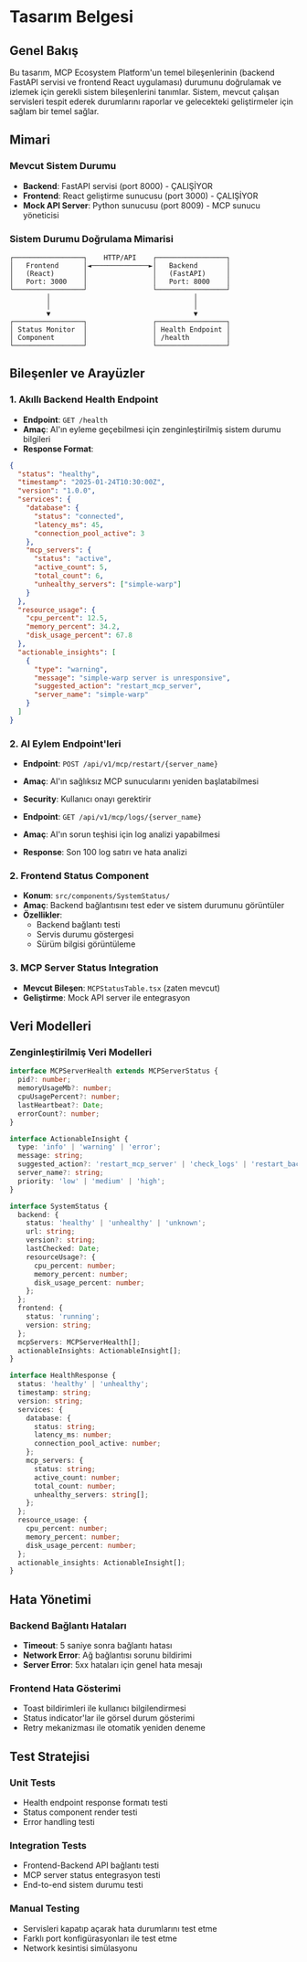 # Tasarım Belgesi

## Genel Bakış

Bu tasarım, MCP Ecosystem Platform'un temel bileşenlerinin (backend FastAPI servisi ve frontend React uygulaması) durumunu doğrulamak ve izlemek için gerekli sistem bileşenlerini tanımlar. Sistem, mevcut çalışan servisleri tespit ederek durumlarını raporlar ve gelecekteki geliştirmeler için sağlam bir temel sağlar.

## Mimari

### Mevcut Sistem Durumu
- **Backend**: FastAPI servisi (port 8000) - ÇALIŞİYOR
- **Frontend**: React geliştirme sunucusu (port 3000) - ÇALIŞİYOR
- **Mock API Server**: Python sunucusu (port 8009) - MCP sunucu yöneticisi

### Sistem Durumu Doğrulama Mimarisi

```
┌─────────────────┐    HTTP/API    ┌─────────────────┐
│   Frontend      │◄──────────────►│   Backend       │
│   (React)       │                │   (FastAPI)     │
│   Port: 3000    │                │   Port: 8000    │
└─────────────────┘                └─────────────────┘
         │                                   │
         │                                   │
         ▼                                   ▼
┌─────────────────┐                ┌─────────────────┐
│ Status Monitor  │                │ Health Endpoint │
│ Component       │                │ /health         │
└─────────────────┘                └─────────────────┘
```

## Bileşenler ve Arayüzler

### 1. Akıllı Backend Health Endpoint
- **Endpoint**: `GET /health`
- **Amaç**: AI'ın eyleme geçebilmesi için zenginleştirilmiş sistem durumu bilgileri
- **Response Format**:
```json
{
  "status": "healthy",
  "timestamp": "2025-01-24T10:30:00Z",
  "version": "1.0.0",
  "services": {
    "database": {
      "status": "connected",
      "latency_ms": 45,
      "connection_pool_active": 3
    },
    "mcp_servers": {
      "status": "active",
      "active_count": 5,
      "total_count": 6,
      "unhealthy_servers": ["simple-warp"]
    }
  },
  "resource_usage": {
    "cpu_percent": 12.5,
    "memory_percent": 34.2,
    "disk_usage_percent": 67.8
  },
  "actionable_insights": [
    {
      "type": "warning",
      "message": "simple-warp server is unresponsive",
      "suggested_action": "restart_mcp_server",
      "server_name": "simple-warp"
    }
  ]
}
```

### 2. AI Eylem Endpoint'leri
- **Endpoint**: `POST /api/v1/mcp/restart/{server_name}`
- **Amaç**: AI'ın sağlıksız MCP sunucularını yeniden başlatabilmesi
- **Security**: Kullanıcı onayı gerektirir

- **Endpoint**: `GET /api/v1/mcp/logs/{server_name}`
- **Amaç**: AI'ın sorun teşhisi için log analizi yapabilmesi
- **Response**: Son 100 log satırı ve hata analizi

### 2. Frontend Status Component
- **Konum**: `src/components/SystemStatus/`
- **Amaç**: Backend bağlantısını test eder ve sistem durumunu görüntüler
- **Özellikler**:
  - Backend bağlantı testi
  - Servis durumu göstergesi
  - Sürüm bilgisi görüntüleme

### 3. MCP Server Status Integration
- **Mevcut Bileşen**: `MCPStatusTable.tsx` (zaten mevcut)
- **Geliştirme**: Mock API server ile entegrasyon

## Veri Modelleri

### Zenginleştirilmiş Veri Modelleri

```typescript
interface MCPServerHealth extends MCPServerStatus {
  pid?: number;
  memoryUsageMb?: number;
  cpuUsagePercent?: number;
  lastHeartbeat?: Date;
  errorCount?: number;
}

interface ActionableInsight {
  type: 'info' | 'warning' | 'error';
  message: string;
  suggested_action?: 'restart_mcp_server' | 'check_logs' | 'restart_backend';
  server_name?: string;
  priority: 'low' | 'medium' | 'high';
}

interface SystemStatus {
  backend: {
    status: 'healthy' | 'unhealthy' | 'unknown';
    url: string;
    version?: string;
    lastChecked: Date;
    resourceUsage?: {
      cpu_percent: number;
      memory_percent: number;
      disk_usage_percent: number;
    };
  };
  frontend: {
    status: 'running';
    version: string;
  };
  mcpServers: MCPServerHealth[];
  actionableInsights: ActionableInsight[];
}

interface HealthResponse {
  status: 'healthy' | 'unhealthy';
  timestamp: string;
  version: string;
  services: {
    database: {
      status: string;
      latency_ms: number;
      connection_pool_active: number;
    };
    mcp_servers: {
      status: string;
      active_count: number;
      total_count: number;
      unhealthy_servers: string[];
    };
  };
  resource_usage: {
    cpu_percent: number;
    memory_percent: number;
    disk_usage_percent: number;
  };
  actionable_insights: ActionableInsight[];
}
```

## Hata Yönetimi

### Backend Bağlantı Hataları
- **Timeout**: 5 saniye sonra bağlantı hatası
- **Network Error**: Ağ bağlantısı sorunu bildirimi
- **Server Error**: 5xx hataları için genel hata mesajı

### Frontend Hata Gösterimi
- Toast bildirimleri ile kullanıcı bilgilendirmesi
- Status indicator'lar ile görsel durum gösterimi
- Retry mekanizması ile otomatik yeniden deneme

## Test Stratejisi

### Unit Tests
- Health endpoint response formatı testi
- Status component render testi
- Error handling testi

### Integration Tests
- Frontend-Backend API bağlantı testi
- MCP server status entegrasyon testi
- End-to-end sistem durumu testi

### Manual Testing
- Servisleri kapatıp açarak hata durumlarını test etme
- Farklı port konfigürasyonları ile test etme
- Network kesintisi simülasyonu